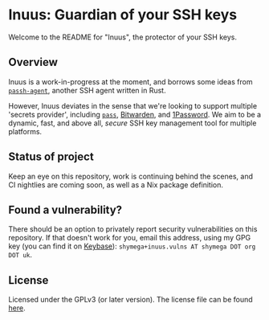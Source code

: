 # Inuus: Guardian of your SSH keys

Welcome to the README for "Inuus", the protector of your SSH keys.

## Overview

Inuus is a work-in-progress at the moment, and borrows some ideas from
[`passh-agent`][passh-agent], another SSH agent written in Rust.

However, Inuus deviates in the sense that we're looking to support multiple
'secrets provider', including [`pass`][pass], [Bitwarden][], and [1Password][].
We aim to be a dynamic, fast, and above all, *secure* SSH key management tool
for multiple platforms.

## Status of project

Keep an eye on this repository, work is continuing behind the scenes, and CI
nightlies are coming soon, as well as a Nix package definition.

## Found a vulnerability?

There should be an option to privately report security vulnerabilities on this
repository. If that doesn't work for you, email this address, using my GPG key
(you can find it on [Keybase][]): `shymega+inuus.vulns AT shymega DOT org DOT
uk`.

## License

Licensed under the GPLv3 (or later version). The license file can be found [here][License].

[passh-agent]: https://github.com/MrPixelized/passh-agent
[pass]: https://www.passwordstore.org/
[Bitwarden]: https://bitwarden.com/
[1Password]: https://1password.com/
[Keybase]: https://keybase.io/shymega
[License]: /LICENSE
